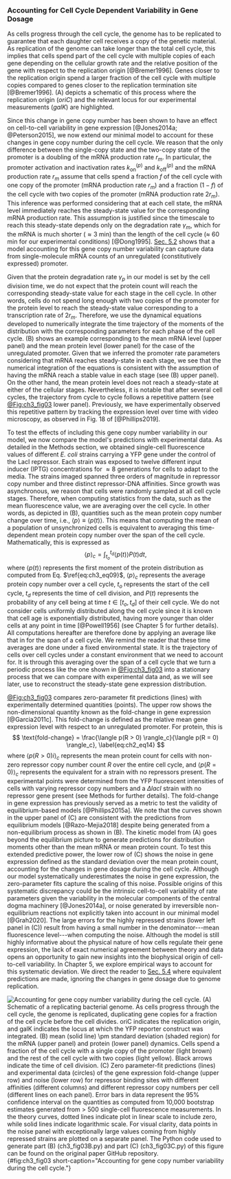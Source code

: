### Accounting for Cell Cycle Dependent Variability in Gene Dosage

As cells progress through the cell cycle, the genome has to be replicated to
guarantee that each daughter cell receives a copy of the genetic material. As
replication of the genome can take longer than the total cell cycle, this
implies that cells spend part of the cell cycle with multiple copies of each
gene depending on the cellular growth rate and the relative position of the gene
with respect to the replication origin [@Bremer1996]. Genes closer to the
replication origin spend a larger fraction of the cell cycle with multiple
copies compared to genes closer to the replication termination site
[@Bremer1996]. (A) depicts a schematic of this process where the replication
origin (*oriC*) and the relevant locus for our experimental measurements
(*galK*) are highlighted.

Since this change in gene copy number has been shown to have an effect on
cell-to-cell variability in gene expression [@Jones2014a; @Peterson2015], we now
extend our minimal model to account for these changes in gene copy number during
the cell cycle. We reason that the only difference between the single-copy state
and the two-copy state of the promoter is a doubling of the mRNA production rate
$r_m$. In particular, the promoter activation and inactivation rates
$k^{(p)}_{\text{on}}$ and $k^{(p)}_{\text{off}}$ and the mRNA production rate
$r_m$ assume that cells spend a fraction $f$ of the cell cycle with one copy of
the promoter (mRNA production rate $r_m$) and a fraction $(1-f)$ of the cell
cycle with two copies of the promoter (mRNA production rate $2 r_m$). This
inference was performed considering that at each cell state, the mRNA level
immediately reaches the steady-state value for the corresponding mRNA production
rate. This assumption is justified since the timescale to reach this
steady-state depends only on the degradation rate $\gamma _m$, which for the
mRNA is much shorter ($\approx 3$ min) than the length of the cell cycle
($\approx$ 60 min for our experimental conditions) [@Dong1995]. [Sec.
5.2](#sec:ch5_sec03) shows that a model accounting for this gene copy number
variability can capture data from single-molecule mRNA counts of an unregulated
(constitutively expressed) promoter.

Given that the protein degradation rate $\gamma _p$ in our model is set by the
cell division time, we do not expect that the protein count will reach the
corresponding steady-state value for each stage in the cell cycle. In other
words, cells do not spend long enough with two copies of the promoter for the
protein level to reach the steady-state value corresponding to a transcription
rate of $2 r_m$. Therefore, we use the dynamical equations developed to
numerically integrate the time trajectory of the moments of the distribution
with the corresponding parameters for each phase of the cell cycle. (B) shows an
example corresponding to the mean mRNA level (upper panel) and the mean protein
level (lower panel) for the case of the unregulated promoter. Given that we
inferred the promoter rate parameters considering that mRNA reaches steady-state
in each stage, we see that the numerical integration of the equations is
consistent with the assumption of having the mRNA reach a stable value in each
stage (see (B) upper panel). On the other hand, the mean protein level does not
reach a steady-state at either of the cellular stages. Nevertheless, it is
notable that after several cell cycles, the trajectory from cycle to cycle
follows a repetitive pattern (see [@Fig:ch3_fig03](B) lower panel). Previously,
we have experimentally observed this repetitive pattern by tracking the
expression level over time with video microscopy, as observed in Fig. 18 of
[@Phillips2019].

To test the effects of including this gene copy number variability in our model,
we now compare the model's predictions with experimental data. As detailed in
the Methods section, we obtained single-cell fluorescence values of different
*E. coli* strains carrying a YFP gene under the control of the LacI repressor.
Each strain was exposed to twelve different input inducer (IPTG) concentrations
for $\approx 8$ generations for cells to adapt to the media. The strains imaged
spanned three orders of magnitude in repressor copy number and three distinct
repressor-DNA affinities. Since growth was asynchronous, we reason that cells
were randomly sampled at all cell cycle stages. Therefore, when computing
statistics from the data, such as the mean fluorescence value, we are averaging
over the cell cycle. In other words, as depicted in (B), quantities such as the
mean protein copy number change over time, i.e., $\langle p \rangle \equiv
\langle p(t) \rangle$. This means that computing the mean of a population of
unsynchronized cells is equivalent to averaging this time-dependent mean protein
copy number over the span of the cell cycle. Mathematically, this is expressed
as
$$
\langle p \rangle_c = \int_{t_o}^{t_d} \langle p(t) \rangle P(t) dt,
\label{eq:ch3_eq13}
$$
where $\langle p(t) \rangle$ represents the first moment of the protein
distribution as computed from Eq. $\ref{eq:ch3_eq09}$, $\langle p\rangle_c$
represents the average protein copy number over a cell cycle, $t_o$ represents
the start of the cell cycle, $t_d$ represents the time of cell division, and
$P(t)$ represents the probability of any cell being at time $t \in [t_o, t_d]$
of their cell cycle. We do not consider cells uniformly distributed along the
cell cycle since it is known that cell age is exponentially distributed, having
more younger than older cells at any point in time [@Powell1956] (see Chapter 5
for further details). All computations hereafter are therefore done by applying
an average like that in for the span of a cell cycle. We remind the reader that
these time averages are done under a fixed environmental state. It is the
trajectory of cells over cell cycles under a constant environment that we need
to account for. It is through this averaging over the span of a cell cycle that
we turn a periodic process like the one shown in [@Fig:ch3_fig03](B) into a
stationary process that we can compare with experimental data and, as we will
see later, use to reconstruct the steady-state gene expression distribution.

[@Fig:ch3_fig03](C) compares zero-parameter fit predictions (lines) with
experimentally determined quantities (points). The upper row shows the
non-dimensional quantity known as the fold-change in gene expression
[@Garcia2011c]. This fold-change is defined as the relative mean gene expression
level with respect to an unregulated promoter. For protein, this is 
$$
\text{fold-change} = 
\frac{\langle p(R > 0) \rangle_c}{\langle p(R = 0) \rangle_c},
\label{eq:ch2_eq14}
$$
where $\langle p(R > 0)i \rangle_c$ represents the mean protein count for cells
with non-zero repressor copy number count $R$ over the entire cell cycle, and
$\langle p(R = 0) \rangle_c$ represents the equivalent for a strain with no
repressors present. The experimental points were determined from the YFP
fluorescent intensities of cells with varying repressor copy numbers and a
$\Delta lacI$ strain with no repressor gene present (see Methods for further
details). The fold-change in gene expression has previously served as a metric
to test the validity of equilibrium-based models [@Phillips2015a]. We note that
the curves shown in the upper panel of (C) are consistent with the predictions
from equilibrium models [@Razo-Mejia2018] despite being generated from a
non-equilibrium process as shown in (B). The kinetic model from (A) goes beyond
the equilibrium picture to generate predictions for distribution moments other
than the mean mRNA or mean protein count. To test this extended predictive
power, the lower row of (C) shows the noise in gene expression defined as the
standard deviation over the mean protein count, accounting for the changes in
gene dosage during the cell cycle. Although our model systematically
underestimates the noise in gene expression, the zero-parameter fits capture the
scaling of this noise. Possible origins of this systematic discrepancy could be
the intrinsic cell-to-cell variability of rate parameters given the variability
in the molecular components of the central dogma machinery [@Jones2014a], or
noise generated by irreversible non-equilibrium reactions not explicitly taken
into account in our minimal model [@Grah2020]. The large errors for the highly
repressed strains (lower left panel in (C)) result from having a small number in
the denominator---mean fluorescence level---when computing the noise. Although
the model is still highly informative about the physical nature of how cells
regulate their gene expression, the lack of exact numerical agreement between
theory and data opens an opportunity to gain new insights into the biophysical
origin of cell-to-cell variability. In Chapter 5, we explore empirical ways to
account for this systematic deviation. We direct the reader to [Sec.
5.4](#sec:ch5_sec05) where equivalent predictions are made, ignoring the changes
in gene dosage due to genome replication.

![**Accounting for gene copy number variability during the cell cycle.** (A)
Schematic of a replicating bacterial genome. As cells progress through the cell
cycle, the genome is replicated, duplicating gene copies for a fraction of the
cell cycle before the cell divides. *oriC* indicates the replication origin, and
*galK* indicates the locus at which the YFP reporter construct was integrated.
(B) mean (solid line) $\pm$ standard deviation (shaded region) for the mRNA
(upper panel) and protein (lower panel) dynamics. Cells spend a fraction of the
cell cycle with a single copy of the promoter (light brown) and the rest of the
cell cycle with two copies (light yellow). Black arrows indicate the time of
cell division. (C) Zero parameter-fit predictions (lines) and experimental data
(circles) of the gene expression fold-change (upper row) and noise (lower row)
for repressor binding sites with different affinities (different columns) and
different repressor copy numbers per cell (different lines on each panel). Error
bars in data represent the 95% confidence interval on the quantities as computed
from 10,000 bootstrap estimates generated from $> 500$ single-cell fluorescence
measurements. In the theory curves, dotted lines indicate plot in linear scale
to include zero, while solid lines indicate logarithmic scale. For visual
clarity, data points in the noise panel with exceptionally large values coming
from highly repressed strains are plotted on a separate panel. The Python code
used to generate part (B)
[(`ch3_fig03B.py`)](https://github.com/RPGroup-PBoC/chann_cap/blob/master/src/figs/fig03B.py)
and part (C)
[(`ch3_fig03C.py`)](https://github.com/RPGroup-PBoC/chann_cap/blob/master/src/figs/fig03C.py)
of this figure can be found on the original paper [GitHub
repository.](https://github.com/RPGroup-PBoC/chann_cap)](ch3_fig03){#fig:ch3_fig03
short-caption="Accounting for gene copy number variability during the cell
cycle."}

